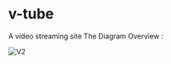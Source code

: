 # v-tube
A video streaming site
The Diagram Overview : 

![V2](https://github.com/Abigail-cloud/v-tube/assets/76691178/ae923185-9756-42d8-9b6b-de4dd3d22621)

